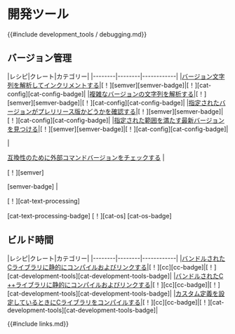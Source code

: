 # <!--Development Tools--> 開発ツール

<!--{{#include development_tools/debugging.md}}-->
{{#include development_tools / debugging.md}}

## <!--Versioning--> バージョン管理

|<!--Recipe-->レシピ|<!--Crates-->クレート|<!--Categories-->カテゴリー|
|<!------------>--------|<!------------>--------|<!---------------->------------|
|<!--[Parse and increment a version string][ex-semver-increment]-->[バージョン文字列を解析してインクリメントする][ex-semver-increment]|<!--[!][semver]-->[！][semver][semver-badge]|<!--[!][cat-config]-->[！][cat-config][cat-config-badge]|
|<!--[Parse a complex version string][ex-semver-complex]-->[複雑なバージョンの文字列を解析する][ex-semver-complex]|<!--[!][semver]-->[！][semver][semver-badge]|<!--[!][cat-config]-->[！][cat-config][cat-config-badge]|
|<!--[Check if given version is pre-release][ex-semver-prerelease]-->[指定されたバージョンがプレリリース版かどうかを確認する][ex-semver-prerelease]|<!--[!][semver]-->[！][semver][semver-badge]|<!--[!][cat-config]-->[！][cat-config][cat-config-badge]|
|<!--[Find the latest version satisfying given range][ex-semver-latest]-->[指定された範囲を満たす最新バージョンを見つける][ex-semver-latest]|<!--[!][semver]-->[！][semver][semver-badge]|<!--[!][cat-config]-->[！][cat-config][cat-config-badge]|
<!--|-->
|
<!--[Check external command version for compatibility][ex-semver-command] |-->
[互換性のために外部コマンドバージョンをチェックする][ex-semver-command] |
<!--[!][semver]-->
[！][semver]
<!--[semver-badge] |-->
[semver-badge] |
<!--[!][cat-text-processing]-->
[！][cat-text-processing]
<!--[cat-text-processing-badge] [!][cat-os]-->
[cat-text-processing-badge] [！][cat-os]
[cat-os-badge]
## <!--Build Time--> ビルド時間

|<!--Recipe-->レシピ|<!--Crates-->クレート|<!--Categories-->カテゴリー|
|<!------------>--------|<!------------>--------|<!---------------->------------|
|<!--[Compile and link statically to a bundled C library][ex-cc-static-bundled]-->[バンドルされたCライブラリに静的にコンパイルおよびリンクする][ex-cc-static-bundled]|<!--[!][cc]-->[！][cc][cc-badge]|<!--[!][cat-development-tools]-->[！][cat-development-tools][cat-development-tools-badge]|
|<!--[Compile and link statically to a bundled C++ library][ex-cc-static-bundled-cpp]-->[バンドルされたC ++ライブラリに静的にコンパイルおよびリンクする][ex-cc-static-bundled-cpp]|<!--[!][cc]-->[！][cc][cc-badge]|<!--[!][cat-development-tools]-->[！][cat-development-tools][cat-development-tools-badge]|
|<!--[Compile a C library while setting custom defines][ex-cc-custom-defines]-->[カスタム定義を設定しているときにCライブラリをコンパイルする][ex-cc-custom-defines]|<!--[!][cc]-->[！][cc][cc-badge]|<!--[!][cat-development-tools]-->[！][cat-development-tools][cat-development-tools-badge]|

<!--[ex-semver-increment]: development_tools/versioning.html#parse-and-increment-a-version-string
 [ex-semver-complex]: development_tools/versioning.html#parse-a-complex-version-string
 [ex-semver-prerelease]: development_tools/versioning.html#check-if-given-version-is-pre-release
 [ex-semver-latest]: development_tools/versioning.html#find-the-latest-version-satisfying-given-range
 [ex-semver-command]: development_tools/versioning.html#check-external-command-version-for-compatibility
-->
[ex-semver-increment]: development_tools/versioning.html#parse-and-increment-a-version-string
 [ex-semver-complex]: development_tools/versioning.html#parse-a-complex-version-string
 [ex-semver-prerelease]: development_tools/versioning.html#check-if-given-version-is-pre-release
 [ex-semver-latest]: development_tools/versioning.html#find-the-latest-version-satisfying-given-range
 [ex-semver-command]: development_tools/versioning.html#check-external-command-version-for-compatibility


<!--[ex-cc-static-bundled]: development_tools/build_tools.html#compile-and-link-statically-to-a-bundled-c-library
 [ex-cc-static-bundled-cpp]: development_tools/build_tools.html#compile-and-link-statically-to-a-bundled-c-library-1
 [ex-cc-custom-defines]: development_tools/build_tools.html#compile-a-c-library-while-setting-custom-defines
-->
[ex-cc-static-bundled]: development_tools/build_tools.html#compile-and-link-statically-to-a-bundled-c-library
 [ex-cc-static-bundled-cpp]: development_tools/build_tools.html#compile-and-link-statically-to-a-bundled-c-library-1
 [ex-cc-custom-defines]: development_tools/build_tools.html#compile-a-c-library-while-setting-custom-defines


<!--{{#include links.md}}-->
{{#include links.md}}
